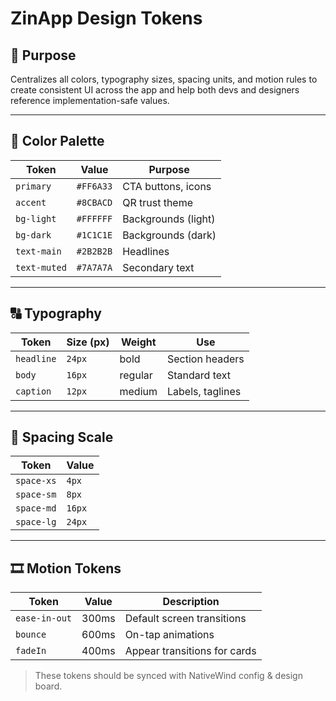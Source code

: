 # ZinApp Design Tokens

## 🎨 Purpose
Centralizes all colors, typography sizes, spacing units, and motion rules to create consistent UI across the app and help both devs and designers reference implementation-safe values.

---

## 🎨 Color Palette

| Token         | Value       | Purpose               |
|---------------|-------------|------------------------|
| `primary`     | `#FF6A33`   | CTA buttons, icons     |
| `accent`      | `#8CBACD`   | QR trust theme         |
| `bg-light`    | `#FFFFFF`   | Backgrounds (light)    |
| `bg-dark`     | `#1C1C1E`   | Backgrounds (dark)     |
| `text-main`   | `#2B2B2B`   | Headlines              |
| `text-muted`  | `#7A7A7A`   | Secondary text         |

---

## 🔠 Typography

| Token       | Size (px) | Weight    | Use                     |
|-------------|------------|-----------|--------------------------|
| `headline`  | `24px`     | bold      | Section headers          |
| `body`      | `16px`     | regular   | Standard text            |
| `caption`   | `12px`     | medium    | Labels, taglines         |

---

## 📐 Spacing Scale

| Token     | Value       |
|-----------|-------------|
| `space-xs`| `4px`       |
| `space-sm`| `8px`       |
| `space-md`| `16px`      |
| `space-lg`| `24px`      |

---

## 🎞️ Motion Tokens

| Token         | Value    | Description                        |
|---------------|----------|------------------------------------|
| `ease-in-out` | 300ms    | Default screen transitions         |
| `bounce`      | 600ms    | On-tap animations                  |
| `fadeIn`      | 400ms    | Appear transitions for cards       |

> These tokens should be synced with NativeWind config & design board.
